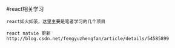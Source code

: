 #react相关学习

    react如火如荼，这里主要是笔者学习的几个项目

    react natvie 更新http://blog.csdn.net/fengyuzhengfan/article/details/54585899